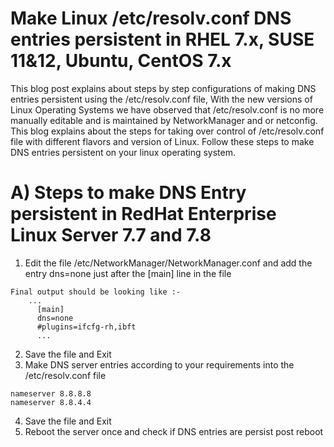 # Make Linux /etc/resolv.conf DNS entries persistent in RHEL 7.x, SUSE 11&12, Ubuntu, CentOS 7.x
This blog post explains about steps by step configurations of making DNS entries persistent using the /etc/resolv.conf file, With the new versions of Linux Operating Systems we have observed that /etc/resolv.conf is no more manually editable and is maintained by NetworkManager and or netconfig.  This blog explains about the steps for taking over control of /etc/resolv.conf file with different flavors and version of Linux.  Follow these steps to make DNS entries persistent on your linux operating system.

# A)  Steps to make DNS Entry persistent in RedHat Enterprise Linux Server 7.7 and 7.8

   1.  Edit the file /etc/NetworkManager/NetworkManager.conf and add the entry dns=none just after the [main] line in the file

	Final output should be looking like :-
       	...
	      [main]
	      dns=none
 	      #plugins=ifcfg-rh,ibft
	      ...
   2.  Save the file and Exit
   3.  Make DNS server entries according to your requirements into the /etc/resolv.conf file
   
	nameserver 8.8.8.8
	nameserver 8.8.4.4

   4. Save the file and Exit
   5.  Reboot the server once and check if DNS entries are persist post reboot

